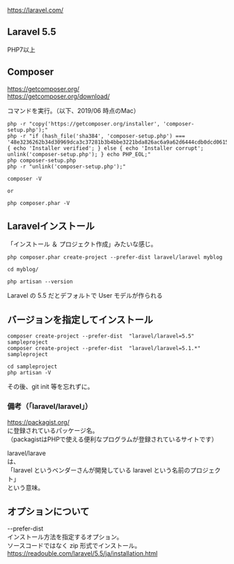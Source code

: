 https://laravel.com/
## Laravel 5.5
PHP7以上  



## Composer
https://getcomposer.org/  
https://getcomposer.org/download/  

コマンドを実行。（以下、2019/06 時点のMac）
```
php -r "copy('https://getcomposer.org/installer', 'composer-setup.php');"
php -r "if (hash_file('sha384', 'composer-setup.php') === '48e3236262b34d30969dca3c37281b3b4bbe3221bda826ac6a9a62d6444cdb0dcd0615698a5cbe587c3f0fe57a54d8f5') { echo 'Installer verified'; } else { echo 'Installer corrupt'; unlink('composer-setup.php'); } echo PHP_EOL;"
php composer-setup.php
php -r "unlink('composer-setup.php');"
```

```
composer -V

or

php composer.phar -V
```

## Laravelインストール
「インストール ＆ プロジェクト作成」みたいな感じ。
```
php composer.phar create-project --prefer-dist laravel/laravel myblog

cd myblog/

php artisan --version
```
Laravel の 5.5 だとデフォルトで User モデルが作られる


## バージョンを指定してインストール
```
composer create-project --prefer-dist  "laravel/laravel=5.5" sampleproject
composer create-project --prefer-dist  "laravel/laravel=5.1.*" sampleproject

cd sampleproject
php artisan -V
```
その後、git init 等を忘れずに。  


### 備考（「laravel/laravel」）
https://packagist.org/  
に登録されているパッケージ名。  
（packagistはPHPで使える便利なプログラムが登録されているサイトです）  

laravel/larave  
は、  
「laravel というベンダーさんが開発している laravel という名前のプロジェクト」  
という意味。  


## オプションについて
--prefer-dist  
インストール方法を指定するオプション。  
ソースコードではなく zip 形式でインストール。  
https://readouble.com/laravel/5.5/ja/installation.html  



